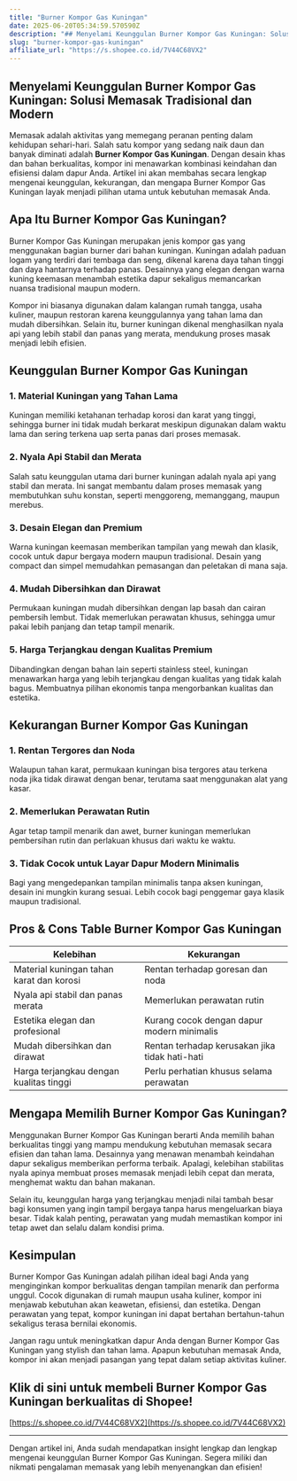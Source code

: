 ```yaml
---
title: "Burner Kompor Gas Kuningan"
date: 2025-06-20T05:34:59.570590Z
description: "## Menyelami Keunggulan Burner Kompor Gas Kuningan: Solusi Memasak Tradisional dan Modern..."
slug: "burner-kompor-gas-kuningan"
affiliate_url: "https://s.shopee.co.id/7V44C68VX2"
---
```

## Menyelami Keunggulan Burner Kompor Gas Kuningan: Solusi Memasak Tradisional dan Modern

Memasak adalah aktivitas yang memegang peranan penting dalam kehidupan sehari-hari. Salah satu kompor yang sedang naik daun dan banyak diminati adalah **Burner Kompor Gas Kuningan**. Dengan desain khas dan bahan berkualitas, kompor ini menawarkan kombinasi keindahan dan efisiensi dalam dapur Anda. Artikel ini akan membahas secara lengkap mengenai keunggulan, kekurangan, dan mengapa Burner Kompor Gas Kuningan layak menjadi pilihan utama untuk kebutuhan memasak Anda.

## Apa Itu Burner Kompor Gas Kuningan?

Burner Kompor Gas Kuningan merupakan jenis kompor gas yang menggunakan bagian burner dari bahan kuningan. Kuningan adalah paduan logam yang terdiri dari tembaga dan seng, dikenal karena daya tahan tinggi dan daya hantarnya terhadap panas. Desainnya yang elegan dengan warna kuning keemasan menambah estetika dapur sekaligus memancarkan nuansa tradisional maupun modern.

Kompor ini biasanya digunakan dalam kalangan rumah tangga, usaha kuliner, maupun restoran karena keunggulannya yang tahan lama dan mudah dibersihkan. Selain itu, burner kuningan dikenal menghasilkan nyala api yang lebih stabil dan panas yang merata, mendukung proses masak menjadi lebih efisien.

## Keunggulan Burner Kompor Gas Kuningan

### 1. Material Kuningan yang Tahan Lama

Kuningan memiliki ketahanan terhadap korosi dan karat yang tinggi, sehingga burner ini tidak mudah berkarat meskipun digunakan dalam waktu lama dan sering terkena uap serta panas dari proses memasak.

### 2. Nyala Api Stabil dan Merata

Salah satu keunggulan utama dari burner kuningan adalah nyala api yang stabil dan merata. Ini sangat membantu dalam proses memasak yang membutuhkan suhu konstan, seperti menggoreng, memanggang, maupun merebus.

### 3. Desain Elegan dan Premium

Warna kuningan keemasan memberikan tampilan yang mewah dan klasik, cocok untuk dapur bergaya modern maupun tradisional. Desain yang compact dan simpel memudahkan pemasangan dan peletakan di mana saja.

### 4. Mudah Dibersihkan dan Dirawat

Permukaan kuningan mudah dibersihkan dengan lap basah dan cairan pembersih lembut. Tidak memerlukan perawatan khusus, sehingga umur pakai lebih panjang dan tetap tampil menarik.

### 5. Harga Terjangkau dengan Kualitas Premium

Dibandingkan dengan bahan lain seperti stainless steel, kuningan menawarkan harga yang lebih terjangkau dengan kualitas yang tidak kalah bagus. Membuatnya pilihan ekonomis tanpa mengorbankan kualitas dan estetika.

## Kekurangan Burner Kompor Gas Kuningan

### 1. Rentan Tergores dan Noda

Walaupun tahan karat, permukaan kuningan bisa tergores atau terkena noda jika tidak dirawat dengan benar, terutama saat menggunakan alat yang kasar.

### 2. Memerlukan Perawatan Rutin

Agar tetap tampil menarik dan awet, burner kuningan memerlukan pembersihan rutin dan perlakuan khusus dari waktu ke waktu.

### 3. Tidak Cocok untuk Layar Dapur Modern Minimalis

Bagi yang mengedepankan tampilan minimalis tanpa aksen kuningan, desain ini mungkin kurang sesuai. Lebih cocok bagi penggemar gaya klasik maupun tradisional.

## Pros & Cons Table Burner Kompor Gas Kuningan

| Kelebihan                                    | Kekurangan                                     |
|----------------------------------------------|------------------------------------------------|
| Material kuningan tahan karat dan korosi    | Rentan terhadap goresan dan noda             |
| Nyala api stabil dan panas merata           | Memerlukan perawatan rutin                   |
| Estetika elegan dan profesional             | Kurang cocok dengan dapur modern minimalis|
| Mudah dibersihkan dan dirawat               | Rentan terhadap kerusakan jika tidak hati-hati |
| Harga terjangkau dengan kualitas tinggi      | Perlu perhatian khusus selama perawatan  |

## Mengapa Memilih Burner Kompor Gas Kuningan?

Menggunakan Burner Kompor Gas Kuningan berarti Anda memilih bahan berkualitas tinggi yang mampu mendukung kebutuhan memasak secara efisien dan tahan lama. Desainnya yang menawan menambah keindahan dapur sekaligus memberikan performa terbaik. Apalagi, kelebihan stabilitas nyala apinya membuat proses memasak menjadi lebih cepat dan merata, menghemat waktu dan bahan makanan.

Selain itu, keunggulan harga yang terjangkau menjadi nilai tambah besar bagi konsumen yang ingin tampil bergaya tanpa harus mengeluarkan biaya besar. Tidak kalah penting, perawatan yang mudah memastikan kompor ini tetap awet dan selalu dalam kondisi prima.

## Kesimpulan

Burner Kompor Gas Kuningan adalah pilihan ideal bagi Anda yang menginginkan kompor berkualitas dengan tampilan menarik dan performa unggul. Cocok digunakan di rumah maupun usaha kuliner, kompor ini menjawab kebutuhan akan keawetan, efisiensi, dan estetika. Dengan perawatan yang tepat, kompor kuningan ini dapat bertahan bertahun-tahun sekaligus terasa bernilai ekonomis.

Jangan ragu untuk meningkatkan dapur Anda dengan Burner Kompor Gas Kuningan yang stylish dan tahan lama. Apapun kebutuhan memasak Anda, kompor ini akan menjadi pasangan yang tepat dalam setiap aktivitas kuliner.

## Klik di sini untuk membeli Burner Kompor Gas Kuningan berkualitas di Shopee!  
[https://s.shopee.co.id/7V44C68VX2](https://s.shopee.co.id/7V44C68VX2)

---

Dengan artikel ini, Anda sudah mendapatkan insight lengkap dan lengkap mengenai keunggulan Burner Kompor Gas Kuningan. Segera miliki dan nikmati pengalaman memasak yang lebih menyenangkan dan efisien!